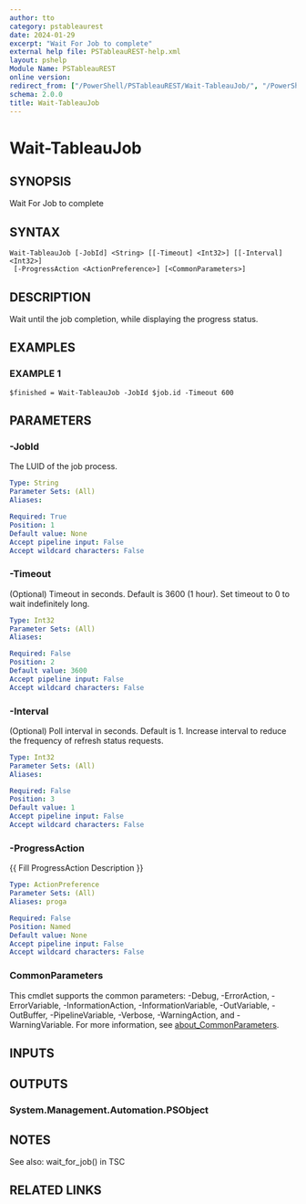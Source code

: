 ```yaml
---
author: tto
category: pstableaurest
date: 2024-01-29
excerpt: "Wait For Job to complete"
external help file: PSTableauREST-help.xml
layout: pshelp
Module Name: PSTableauREST
online version:
redirect_from: ["/PowerShell/PSTableauREST/Wait-TableauJob/", "/PowerShell/PSTableauREST/wait-tableaujob/", "/PowerShell/wait-tableaujob/"]
schema: 2.0.0
title: Wait-TableauJob
---
```


# Wait-TableauJob

## SYNOPSIS
Wait For Job to complete

## SYNTAX

```
Wait-TableauJob [-JobId] <String> [[-Timeout] <Int32>] [[-Interval] <Int32>]
 [-ProgressAction <ActionPreference>] [<CommonParameters>]
```

## DESCRIPTION
Wait until the job completion, while displaying the progress status.

## EXAMPLES

### EXAMPLE 1
```
$finished = Wait-TableauJob -JobId $job.id -Timeout 600
```

## PARAMETERS

### -JobId
The LUID of the job process.

```yaml
Type: String
Parameter Sets: (All)
Aliases:

Required: True
Position: 1
Default value: None
Accept pipeline input: False
Accept wildcard characters: False
```

### -Timeout
(Optional) Timeout in seconds.
Default is 3600 (1 hour).
Set timeout to 0 to wait indefinitely long.

```yaml
Type: Int32
Parameter Sets: (All)
Aliases:

Required: False
Position: 2
Default value: 3600
Accept pipeline input: False
Accept wildcard characters: False
```

### -Interval
(Optional) Poll interval in seconds.
Default is 1.
Increase interval to reduce the frequency of refresh status requests.

```yaml
Type: Int32
Parameter Sets: (All)
Aliases:

Required: False
Position: 3
Default value: 1
Accept pipeline input: False
Accept wildcard characters: False
```

### -ProgressAction
{{ Fill ProgressAction Description }}

```yaml
Type: ActionPreference
Parameter Sets: (All)
Aliases: proga

Required: False
Position: Named
Default value: None
Accept pipeline input: False
Accept wildcard characters: False
```

### CommonParameters
This cmdlet supports the common parameters: -Debug, -ErrorAction, -ErrorVariable, -InformationAction, -InformationVariable, -OutVariable, -OutBuffer, -PipelineVariable, -Verbose, -WarningAction, and -WarningVariable. For more information, see [about_CommonParameters](http://go.microsoft.com/fwlink/?LinkID=113216).

## INPUTS

## OUTPUTS

### System.Management.Automation.PSObject
## NOTES
See also: wait_for_job() in TSC

## RELATED LINKS
